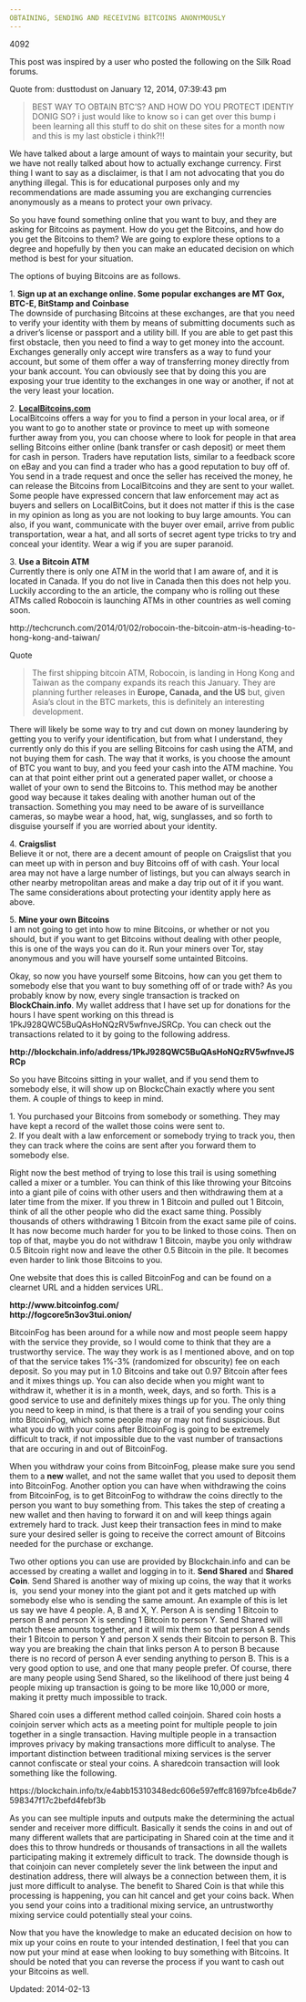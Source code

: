 ```yaml
---
OBTAINING, SENDING AND RECEIVING BITCOINS ANONYMOUSLY
---
```

4092


<p>This post was inspired by a user who posted the following on the Silk Road forums.</p>
<div>
<div>Quote from: dusttodust on January 12, 2014, 07:39:43 pm</div>
</div>
<blockquote><p>BEST WAY TO OBTAIN BTC&#8217;S? AND HOW DO YOU PROTECT IDENTIY DONIG SO? i just would like to know so i can get over this bump i been learning all this stuff to do shit on these sites for a month now and this is my last obsticle i think?!!</p></blockquote>
<p>We have talked about a large amount of ways to maintain your security, but we have not really talked about how to actually exchange currency. First thing I want to say as a disclaimer, is that I am not advocating that you do anything illegal. This is for educational purposes only and my recommendations are made assuming you are exchanging currencies anonymously as a means to protect your own privacy.</p>
<p>So you have found something online that you want to buy, and they are asking for Bitcoins as payment. How do you get the Bitcoins, and how do you get the Bitcoins to them? We are going to explore these options to a degree and hopefully by then you can make an educated decision on which method is best for your situation.</p>
<p>The options of buying Bitcoins are as follows.</p>
<p>1. <strong>Sign up at an exchange online. Some popular exchanges are MT Gox, BTC-E, BitStamp and Coinbase</strong><br/>
The downside of purchasing Bitcoins at these exchanges, are that you need to verify your identity with them by means of submitting documents such as a driver&#8217;s license or passport and a utility bill. If you are able to get past this first obstacle, then you need to find a way to get money into the account. Exchanges generally only accept wire transfers as a way to fund your account, but some of them offer a way of transferring money directly from your bank account. You can obviously see that by doing this you are exposing your true identity to the exchanges in one way or another, if not at the very least your location.</p>
<p>2. <strong><a href="https://localbitcoins.com/?ch=4v6y" target="_blank">LocalBitcoins.com</a></strong><br/>
LocalBitcoins offers a way for you to find a person in your local area, or if you want to go to another state or province to meet up with someone further away from you, you can choose where to look for people in that area selling Bitcoins either online (bank transfer or cash deposit) or meet them for cash in person. Traders have reputation lists, similar to a feedback score on eBay and you can find a trader who has a good reputation to buy off of. You send in a trade request and once the seller has received the money, he can release the Bitcoins from LocalBitcoins and they are sent to your wallet. Some people have expressed concern that law enforcement may act as buyers and sellers on LocalBitCoins, but it does not matter if this is the case in my opinion as long as you are not looking to buy large amounts. You can also, if you want, communicate with the buyer over email, arrive from public transportation, wear a hat, and all sorts of secret agent type tricks to try and conceal your identity. Wear a wig if you are super paranoid.</p>
<p>3. <strong>Use a Bitcoin ATM</strong><br/>
Currently there is only one ATM in the world that I am aware of, and it is located in Canada. If you do not live in Canada then this does not help you. Luckily according to the an article, the company who is rolling out these ATMs called Robocoin is launching ATMs in other countries as well coming soon.</p>
<p>http://techcrunch.com/2014/01/02/robocoin-the-bitcoin-atm-is-heading-to-hong-kong-and-taiwan/</p>
<div>
<div>Quote</div>
</div>
<blockquote><p>The first shipping bitcoin ATM, Robocoin, is landing in Hong Kong and Taiwan as the company expands its reach this January. They are planning further releases in <strong>Europe, Canada, and the US</strong> but, given Asia’s clout in the BTC markets, this is definitely an interesting development.</p></blockquote>
<p>There will likely be some way to try and cut down on money laundering by getting you to verify your identification, but from what I understand, they currently only do this if you are selling Bitcoins for cash using the ATM, and not buying them for cash. The way that it works, is you choose the amount of BTC you want to buy, and you feed your cash into the ATM machine. You can at that point either print out a generated paper wallet, or choose a wallet of your own to send the Bitcoins to. This method may be another good way because it takes dealing with another human out of the transaction. Something you may need to be aware of is surveillance cameras, so maybe wear a hood, hat, wig, sunglasses, and so forth to disguise yourself if you are worried about your identity.</p>
<p>4. <strong>Craigslist</strong><br/>
Believe it or not, there are a decent amount of people on Craigslist that you can meet up with in person and buy Bitcoins off of with cash. Your local area may not have a large number of listings, but you can always search in other nearby metropolitan areas and make a day trip out of it if you want. The same considerations about protecting your identity apply here as above.</p>
<p>5. <strong>Mine your own Bitcoins</strong><br/>
I am not going to get into how to mine Bitcoins, or whether or not you should, but if you want to get Bitcoins without dealing with other people, this is one of the ways you can do it. Run your miners over Tor, stay anonymous and you will have yourself some untainted Bitcoins.</p>
<p>Okay, so now you have yourself some Bitcoins, how can you get them to somebody else that you want to buy something off of or trade with? As you probably know by now, every single transaction is tracked on <strong>BlockChain.info</strong>. My wallet address that I have set up for donations for the hours I have spent working on this thread is 1PkJ928QWC5BuQAsHoNQzRV5wfnveJSRCp. You can check out the transactions related to it by going to the following address.</p>
<p><strong>http://blockchain.info/address/1PkJ928QWC5BuQAsHoNQzRV5wfnveJSRCp</strong></p>
<p>So you have Bitcoins sitting in your wallet, and if you send them to somebody else, it will show up on BlockcChain exactly where you sent them. A couple of things to keep in mind.</p>
<p>1. You purchased your Bitcoins from somebody or something. They may have kept a record of the wallet those coins were sent to.<br/>
2. If you dealt with a law enforcement or somebody trying to track you, then they can track where the coins are sent after you forward them to somebody else.</p>
<p>Right now the best method of trying to lose this trail is using something called a mixer or a tumbler. You can think of this like throwing your Bitcoins into a giant pile of coins with other users and then withdrawing them at a later time from the mixer. If you threw in 1 Bitcoin and pulled out 1 Bitcoin, think of all the other people who did the exact same thing. Possibly thousands of others withdrawing 1 Bitcoin from the exact same pile of coins. It has now become much harder for you to be linked to those coins. Then on top of that, maybe you do not withdraw 1 Bitcoin, maybe you only withdraw 0.5 Bitcoin right now and leave the other 0.5 Bitcoin in the pile. It becomes even harder to link those Bitcoins to you.</p>
<p>One website that does this is called BitcoinFog and can be found on a clearnet URL and a hidden services URL.</p>
<p><strong>http://www.bitcoinfog.com/</strong><br/>
<strong>http://fogcore5n3ov3tui.onion/</strong></p>
<p>BitcoinFog has been around for a while now and most people seem happy with the service they provide, so I would come to think that they are a trustworthy service. The way they work is as I mentioned above, and on top of that the service takes 1%-3% (randomized for obscurity) fee on each deposit. So you may put in 1.0 Bitcoins and take out 0.97 Bitcoin after fees and it mixes things up. You can also decide when you might want to withdraw it, whether it is in a month, week, days, and so forth. This is a good service to use and definitely mixes things up for you. The only thing you need to keep in mind, is that there is a trail of you sending your coins into BitcoinFog, which some people may or may not find suspicious. But what you do with your coins after BitcoinFog is going to be extremely difficult to track, if not impossible due to the vast number of transactions that are occuring in and out of BitcoinFog.</p>
<p>When you withdraw your coins from BitcoinFog, please make sure you send them to a <strong>new</strong> wallet, and not the same wallet that you used to deposit them into BitcoinFog. Another option you can have when withdrawing the coins from BitcoinFog, is to get BitcoinFog to withdraw the coins directly to the person you want to buy something from. This takes the step of creating a new wallet and then having to forward it on and will keep things again extremely hard to track. Just keep their transaction fees in mind to make sure your desired seller is going to receive the correct amount of Bitcoins needed for the purchase or exchange.</p>
<p>Two other options you can use are provided by Blockchain.info and can be accessed by creating a wallet and logging in to it. <strong>Send Shared</strong> and <strong>Shared Coin</strong>. Send Shared is another way of mixing up coins, the way that it works is,  you send your money into the giant pot and it gets matched up with somebody else who is sending the same amount. An example of this is let us say we have 4 people. A, B and X, Y. Person A is sending 1 Bitcoin to person B and person X is sending 1 Bitcoin to person Y. Send Shared will match these amounts together, and it will mix them so that person A sends their 1 Bitcoin to person Y and person X sends their Bitcoin to person B. This way you are breaking the chain that links person A to person B because there is no record of person A ever sending anything to person B. This is a very good option to use, and one that many people prefer. Of course, there are many people using Send Shared, so the likelihood of there just being 4 people mixing up transaction is going to be more like 10,000 or more, making it pretty much impossible to track.</p>
<p>Shared coin uses a different method called coinjoin. Shared coin hosts a coinjoin server which acts as a meeting point for multiple people to join together in a single transaction. Having multiple people in a transaction improves privacy by making transactions more difficult to analyse. The important distinction between traditional mixing services is the server cannot confiscate or steal your coins. A sharedcoin transaction will look something like the following.</p>
<p>https://blockchain.info/tx/e4abb15310348edc606e597effc81697bfce4b6de7598347f17c2befd4febf3b</p>
<p>As you can see multiple inputs and outputs make the determining the actual sender and receiver more difficult. Basically it sends the coins in and out of many different wallets that are participating in Shared coin at the time and it does this to throw hundreds or thousands of transactions in all the wallets participating making it extremely difficult to track. The downside though is that coinjoin can never completely sever the link between the input and destination address, there will always be a connection between them, it is just more difficult to analyse. The benefit to Shared Coin is that while this processing is happening, you can hit cancel and get your coins back. When you send your coins into a traditional mixing service, an untrustworthy mixing service could potentially steal your coins.</p>
<p>Now that you have the knowledge to make an educated decision on how to mix up your coins en route to your intended destination, I feel that you can now put your mind at ease when looking to buy something with Bitcoins. It should be noted that you can reverse the process if you want to cash out your Bitcoins as well.</p>

Updated: 2014-02-13

